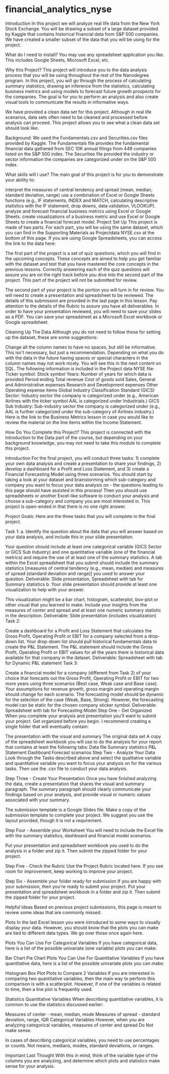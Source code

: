 # financial_analytics_nyse

Introduction
In this project we will analyze real life data from the New York Stock Exchange. You will be drawing a subset of a large dataset provided by Kaggle that contains historical financial data from S&P 500 companies. We have created a smaller subset of the data that you will be using for the project.

What do I need to install?
You may use any spreadsheet application you like. This includes Google Sheets, Microsoft Excel, etc.

Why this Project?
This project will introduce you to the data analysis process that you will be using throughout the rest of the Nanodegree program. In this project, you will go through the process of calculating summary statistics, drawing an inference from the statistics, calculating business metrics and using models to forecast future growth prospects for the companies. The goal is for you to perform an analysis and also create visual tools to communicate the results in informative ways.

We have provided a clean data set for this project. Although in real life scenarios, data sets often need to be cleaned and processed before analysis can proceed. This project allows you to see what a clean data set should look like.

Background:
We used the Fundamentals.csv and Securities.csv files provided by Kaggle. The Fundamentals file provides the fundamental financial data gathered from SEC 10K annual filings from 448 companies listed on the S&P 500 index. The Securities file provided the industry or sector information the companies are categorized under on the S&P 500 index.

What skills will I use?
The main goal of this project is for you to demonstrate your ability to:

interpret the measures of central tendency and spread (mean, median, standard deviation, range)
use a combination of Excel or Google Sheets functions (e.g., IF statements, INDEX and MATCH, calculating descriptive statistics with the IF statement, drop downs, data validation, VLOOKUP).
analyze and forecast financial business metrics using Excel or Google Sheets.
create visualizations of a business metric and use Excel or Google Sheets to create a financial forecast model.
Project Set Up
This project is made of two parts. For each part, you will be using the same dataset, which you can find in the Supporting Materials as Projectdata NYSE.csv at the bottom of this page. If you are using Google Spreadsheets, you can access the link to the data here:

The first part of the project is a set of quiz questions, which you will find in the upcoming concepts. These concepts are aimed to help you get familiar with the dataset and test that you have mastered the core concepts in the previous lessons. Correctly answering each of the quiz questions will assure you are on the right track before you dive into the second part of the project. This part of the project will not be submitted for review.

The second part of your project is the portion you will turn in for review. You will need to create a presentation and spreadsheet to be reviewed. The details of this submission are provided in the last page in this lesson. Pay attention to the details of the Rubric to assure you have all deliverables. In order to have your presentation reviewed, you will need to save your slides as a PDF. You can save your spreadsheet as a Microsoft Excel workbook or Google spreadsheet.

Cleaning Up The Data
Although you do not need to follow these for setting up the dataset, these are some suggestions:

Change all the column names to have no spaces, but still be informative. This isn't necessary, but just a recommendation. Depending on what you do with the data in the future having spaces or special characters in the column names may not work nicely. You will see this in the next content on SQL.
The following information is included in the Project data NYSE file:
Ticker symbol: Stock symbol
Years: Number of years for which data is provided
Period ending
Total revenue
Cost of goods sold
Sales, General and Administrative expenses
Research and Development expenses
Other Operating expense items
Global Industry Classification Standard (GICS) Sector: Industry sector the company is categorized under (e.g., American Airlines with the ticker symbol AAL is categorized under Industrials.)
GICS Sub Industry: Sub-industry sector the company is categorized under (e.g., AAL is further categorized under the sub-category of Airlines industry.)
Here is the link to the Business Metrics lesson in case you would like to review the material on the line items within the Income Statement.

How Do You Complete this Project?
This project is connected with the Introduction to the Data part of the course, but depending on your background knowledge, you may not need to take this module to complete this project.

Introduction
For the final project, you will conduct three tasks: 1) complete your own data analysis and create a presentation to share your findings, 2) develop a dashboard for a Profit and Loss Statement, and 3) create a Financial Forecasting Model using three scenarios. You should start by taking a look at your dataset and brainstorming which sub-category and company you want to focus your data analysis on - the questions leading to this page should have assisted in this process! Then you should use spreadsheets or another Excel-like software to conduct your analysis and choose a sub-category and company you are most interested in. This project is open-ended in that there is no one right answer.

Project Goals:
Here are the three tasks that you will complete in the final project.

Task 1:
a. Identify the question about the data that you will answer based on your data analysis, and include this in your slide presentation.

Your question should include at least one categorical variable (GICS Sector or GICS Sub Industry) and one quantitative variable (one of the financial metrics) and require the use of at least one of the summary statistics.
A tab within the Excel spreadsheet that you submit should include the summary statistics [measures of central tendency (e.g., mean, median) and measures of spread (standard deviation and range)] you used to answer your question.
Deliverable: Slide presentation, Spreadsheet with tab for Summary statistics
b. Your slide presentation should provide at least one visualization to help with your answer.

This visualization might be a bar chart, histogram, scatterplot, box-plot or other visual that you learned to make. Include your insights from the measures of center and spread and at least one numeric summary statistic in the description.
Deliverable: Slide presentation (includes visualization)
Task 2:

Create a dashboard for a Profit and Loss Statement that calculates the Gross Profit, Operating Profit or EBIT for a company selected from a drop-down list.
Your drop-down list should pull historical fundamentals data to create the P&L Statement.
The P&L statement should include the Gross Profit, Operating Profit or EBIT values for all the years there is historical data available for that company in the dataset.
Deliverable: Spreadsheet with tab for Dynamic P&L statement
Task 3:

Create a financial model for a company (different from Task 2) of your choice that forecasts out the Gross Profit, Operating Profit or EBIT for two more years using three scenarios (Best case, Weak case and Base case).
Your assumptions for revenue growth, gross margin and operating margin should change for each scenario.
The forecasting model should be dynamic for the selection of the case (Weak, Base, Strong). However, the forecasting model can be static for the chosen company sticker symbol.
Deliverable: Spreadsheet with tab for Forecasting Model
Step One - Get Organized
When you complete your analysis and presentation you’ll want to submit your project. Get organized before you begin. I recommend creating a single folder that will eventually contain:

The presentation with the visual and summary
The original data set
A copy of the spreadsheet workbook you will use to do the analysis for your report that contains at least the following tabs:
Data file
Summary statistics
P&L Statement Dashboard
Forecast scenarios
Step Two - Analyze Your Data
Look through the Tasks described above and select the qualitative variable and quantitative variable you want to focus your analysis on for the various tasks. Then use the .csv file to conduct your data analysis.

Step Three - Create Your Presentation
Once you have finished analyzing the data, create a presentation that shares the visual and summary paragraph. The summary paragraph should clearly communicate your findings based on your analysis, and provide visual or numeric values associated with your summary.

The submission template is a Google Slides file. Make a copy of the submission template to complete your project. We suggest you use the layout provided, though it is not a requirement.

Step Four - Assemble your Worksheet You will need to include the Excel file with the summary statistics, dashboard and financial model scenarios.


Put your presentation and spreadsheet workbook you used to do the analysis in a folder and zip it. Then submit the zipped folder for your project.

Step Five - Check the Rubric
Use the Project Rubric located here. If you see room for improvement, keep working to improve your project.

Step Six - Assemble your folder ready for submission
If you are happy with your submission, then you're ready to submit your project. Put your presentation and spreadsheet workbook in a folder and zip it. Then submit the zipped folder for your project.

Helpful Ideas
Based on previous project submissions, this page is meant to review some ideas that are commonly missed.

Plots
In the last Excel lesson you were introduced to some ways to visually display your data. However, you should know that the plots you can make are tied to different data types. We go over those once again here.

Plots You Can Use For Categorical Variables
If you have categorical data, here is a list of the possible univariate (one variable) plots you can make:

Bar Chart
Pie Chart
Plots You Can Use For Quantitative Variables
If you have quantitative data, here is a list of the possible univariate plots you can make:

Histogram
Box Plot
Plots to Compare 2 Variables
If you are interested in comparing two quantitative variables, then the main way to perform this comparison is with a scatterplot. However, if one of the variables is related to time, then a line plot is frequently used.

Statistics
Quantitative Variables
When describing quantitative variables, it is common to use the statistics discussed earlier:

Measures of center - mean, median, mode
Measures of spread - standard deviation, range, IQR
Categorical Variables
However, when you are analyzing categorical variables, measures of center and spread Do Not make sense.

In cases of describing categorical variables, you need to use percentages or counts. Not means, medians, modes, standard deviations, or ranges.

Important Last Thought
With this in mind, think of the variable type of the columns you are analyzing, and determine which plots and statistics make sense for your analysis.


